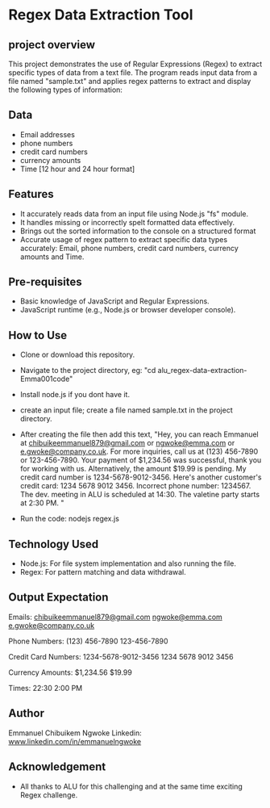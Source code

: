 # Regex Data Extraction Tool

## project overview

This project demonstrates the use of Regular Expressions (Regex) to extract specific types of data from a text file. The program reads input data from a file named "sample.txt" and applies regex patterns to extract and display the following types of information:

## Data

- Email addresses
- phone numbers
- credit card numbers
- currency amounts
- Time [12 hour and 24 hour format]

## Features

- It accurately reads data from an input file using Node.js "fs" module.
- It handles missing or incorrectly spelt formatted data effectively.
- Brings out the sorted information to the console on a structured format
- Accurate usage of regex pattern to extract specific data types accurately: Email, phone numbers, credit card numbers, currency amounts and Time.

## Pre-requisites

- Basic knowledge of JavaScript and Regular Expressions.
- JavaScript runtime (e.g., Node.js or browser developer console).

## How to Use

- Clone or download this repository.
- Navigate to the project directory, eg: "cd alu_regex-data-extraction-Emma001code"
- Install node.js if you dont have it.
- create an input file; create a file named sample.txt in the project directory.
- After creating the file then add this text, "Hey, you can reach Emmanuel at chibuikeemmanuel879@gmail.com or ngwoke@emma.com or e.gwoke@company.co.uk.
  For more inquiries, call us at (123) 456-7890 or 123-456-7890.
  Your payment of $1,234.56 was successful, thank you for working with us. Alternatively, the amount $19.99 is pending.
  My credit card number is 1234-5678-9012-3456.
  Here's another customer's credit card: 1234 5678 9012 3456.
  Incorrect phone number: 1234567.
  The dev. meeting in ALU is scheduled at 14:30.
  The valetine party starts at 2:30 PM. "

- Run the code: nodejs regex.js

## Technology Used

- Node.js: For file system implementation and also running the file.
- Regex: For pattern matching and data withdrawal.

## Output Expectation

Emails:
chibuikeemmanuel879@gmail.com
ngwoke@emma.com
e.gwoke@company.co.uk

Phone Numbers:
(123) 456-7890
123-456-7890

Credit Card Numbers:
1234-5678-9012-3456
1234 5678 9012 3456

Currency Amounts:
$1,234.56
$19.99

Times:
22:30
2:00 PM

## Author

Emmanuel Chibuikem Ngwoke
Linkedin: www.linkedin.com/in/emmanuelngwoke

## Acknowledgement

- All thanks to ALU for this challenging and at the same time exciting Regex challenge.
